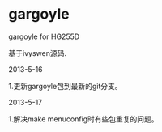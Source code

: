 gargoyle
========

gargoyle for HG255D

基于ivyswen源码.

2013-5-16

1.更新gargoyle包到最新的git分支。

2013-5-17

1.解决make menuconfig时有些包重复的问题。
